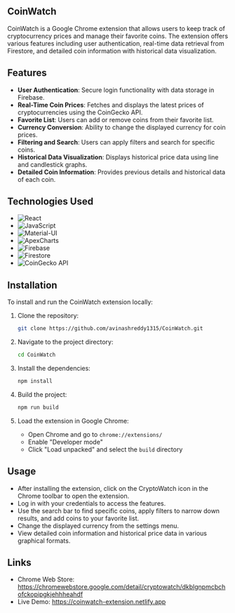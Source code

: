 ## CoinWatch

CoinWatch is a Google Chrome extension that allows users to keep track of cryptocurrency prices and manage their favorite coins. The extension offers various features including user authentication, real-time data retrieval from Firestore, and detailed coin information with historical data visualization.

## Features

- **User Authentication**: Secure login functionality with data storage in Firebase.
- **Real-Time Coin Prices**: Fetches and displays the latest prices of cryptocurrencies using the CoinGecko API.
- **Favorite List**: Users can add or remove coins from their favorite list.
- **Currency Conversion**: Ability to change the displayed currency for coin prices.
- **Filtering and Search**: Users can apply filters and search for specific coins.
- **Historical Data Visualization**: Displays historical price data using line and candlestick graphs.
- **Detailed Coin Information**: Provides previous details and historical data of each coin.

## Technologies Used

- ![React](https://img.shields.io/badge/React-React.js-61DAFB?logo=react&logoColor=white)
- ![JavaScript](https://img.shields.io/badge/JavaScript-JavaScript-F7DF1E?logo=javascript&logoColor=white)
- ![Material-UI](https://img.shields.io/badge/Material--UI-Material--UI-0081CB?logo=material-ui&logoColor=white)
- ![ApexCharts](https://img.shields.io/badge/ApexCharts-ApexCharts-FF4560?logo=apexcharts&logoColor=white)
- ![Firebase](https://img.shields.io/badge/Firebase-Firebase-FFCA28?logo=firebase&logoColor=white)
- ![Firestore](https://img.shields.io/badge/Firestore-Firebase--Firestore-FFCA28?logo=firebase&logoColor=white)
- ![CoinGecko API](https://img.shields.io/badge/CoinGecko_API-CoinGecko_API-00A82D?logo=coin-gecko&logoColor=white)

## Installation

To install and run the CoinWatch extension locally:

1. Clone the repository:

   ```sh
   git clone https://github.com/avinashreddy1315/CoinWatch.git
   ```

2. Navigate to the project directory:

   ```sh
   cd CoinWatch
   ```

3. Install the dependencies:

   ```sh
   npm install
   ```

4. Build the project:

   ```sh
   npm run build
   ```

5. Load the extension in Google Chrome:
   - Open Chrome and go to `chrome://extensions/`
   - Enable "Developer mode"
   - Click "Load unpacked" and select the `build` directory

## Usage

- After installing the extension, click on the CryptoWatch icon in the Chrome toolbar to open the extension.
- Log in with your credentials to access the features.
- Use the search bar to find specific coins, apply filters to narrow down results, and add coins to your favorite list.
- Change the displayed currency from the settings menu.
- View detailed coin information and historical price data in various graphical formats.

## Links

- Chrome Web Store: https://chromewebstore.google.com/detail/cryptowatch/dkblgnpmcbchofckopipgkjehhheahdf
- Live Demo: https://coinwatch-extension.netlify.app


